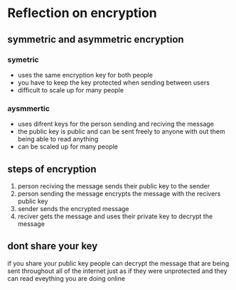 # Reflection on encryption

## symmetric and asymmetric encryption

### symetric

* uses the same encryption key for both people
* you have to keep the key protected when sending between users
* difficult to scale up for many people

### aysmmertic

* uses difrent keys for the person sending and reciving the message
* the public key is public and can be sent freely to anyone with out them being
able to read anything
* can be scaled up for many people

## steps of encryption

1. person reciving the message sends their public key to the sender
2. person sending the message encrypts the message with the recivers public key
3. sender sends the encrypted message
4. reciver gets the message and uses their private key to decrypt the message

## dont share your key

if you share your public key people can decrypt the message that are being sent
throughout all of the internet just as if they were unprotected and they can
read eveything you are doing online

